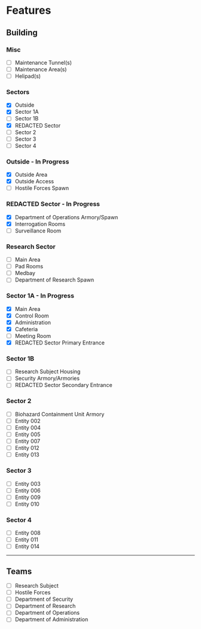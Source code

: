 # Features

## Building

### Misc
- [ ] Maintenance Tunnel(s)
- [ ] Maintenance Area(s)
- [ ] Helipad(s)

### Sectors
- [X] Outside
- [X] Sector 1A
- [ ] Sector 1B
- [X] REDACTED Sector
- [ ] Sector 2
- [ ] Sector 3
- [ ] Sector 4

### Outside - In Progress
- [X] Outside Area
- [X] Outside Access
- [ ] Hostile Forces Spawn

### REDACTED Sector - In Progress
- [X] Department of Operations Armory/Spawn
- [X] Interrogation Rooms
- [ ] Surveillance Room

### Research Sector
- [ ] Main Area
- [ ] Pad Rooms
- [ ] Medbay
- [ ] Department of Research Spawn

### Sector 1A - In Progress
- [X] Main Area
- [X] Control Room
- [X] Administration
- [X] Cafeteria
- [ ] Meeting Room
- [X] REDACTED Sector Primary Entrance

### Sector 1B
- [ ] Research Subject Housing
- [ ] Security Armory/Armories
- [ ] REDACTED Sector Secondary Entrance

### Sector 2
- [ ] Biohazard Containment Unit Armory
- [ ] Entity 002
- [ ] Entity 004
- [ ] Entity 005
- [ ] Entity 007
- [ ] Entity 012
- [ ] Entity 013

### Sector 3
- [ ] Entity 003
- [ ] Entity 006
- [ ] Entity 009
- [ ] Entity 010

### Sector 4
- [ ] Entity 008
- [ ] Entity 011
- [ ] Entity 014

---

## Teams
- [ ] Research Subject
- [ ] Hostile Forces
- [ ] Department of Security
- [ ] Department of Research
- [ ] Department of Operations
- [ ] Department of Administration
